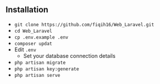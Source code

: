 ## Installation

- `git clone https://github.com/fiqih16/Web_Laravel.git`
- `cd Web_Laravel`
- `cp .env.example .env`
- `composer updat`
- Edit `.env` 
    - Set your database connection details
- `php artisan migrate`
- `php artisan key:generate`
- `php artisan serve`
